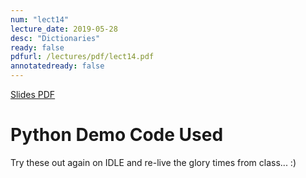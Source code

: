 ```yaml
---
num: "lect14"
lecture_date: 2019-05-28
desc: "Dictionaries"
ready: false
pdfurl: /lectures/pdf/lect14.pdf
annotatedready: false
---
```


<a href="{{page.pdfurl | relative_url }}" data-ajax="false">Slides PDF</a>

# Python Demo Code Used

Try these out again on IDLE and re-live the glory times from class... :)

